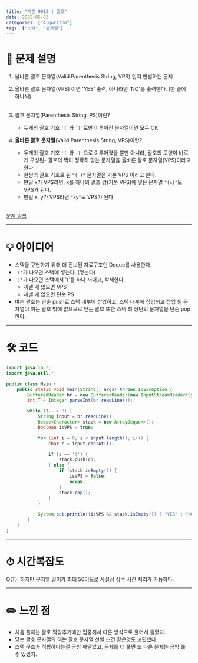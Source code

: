 ```yaml
---
title: "백준 9012 | 괄호"
date: 2025-05-03
categories: ["Algorithm"]
tags: ["스택", "문자열"]
---
```


# 📝 문제 설명  

1. 올바른 괄호 문자열(Valid Parenthesis String, VPS) 인지 판별하는 문제
2. 올바른 괄호 문자열(VPS) 이면 'YES' 출력, 아니라면 'NO'를 출력한다. (한 줄에 하나씩) <br><br>
   
3. 괄호 문자열(Parenthesis String, PS)이란?
   - 두개의 괄호 기호 `'('`와 `')'`로만 이루어진 문자열이면 모두 OK <br>
  
4. **올바른 괄호 문자열**(Valid Parenthesis String, VPS)이란?
   - 두개의 괄호 기호 `'('`와 `')'`으로 이루어졌을 뿐만 아니라, 괄호의 모양이 바르게 구성된- 괄호의 짝이 정확히 맞는 문자열을 올바른 괄호 문자열(VPS)이라고 한다.
   - 한쌍의 괄호 기호로 된 `"( )"` 문자열은 기본 VPS 이라고 한다.
   - 만일 x가 VPS라면, x를 하나의 괄호 쌍(기본 VPS)에 넣은 문자열 `"(x)"`도 VPS가 된다.
   - 만일 x, y가 VPS라면 `"xy"`도 VPS가 된다. <br><br>
  
[문제 링크](https://www.acmicpc.net/problem/9012)  

---

# 💡 아이디어  

- 스택을 구현하기 위해 더 진보된 자료구조인 Deque를 사용한다.
- `'('`가 나오면 스택에 넣는다. (쌓는다)
- `')'`가 나오면 스택에서 '('를 하나 꺼내고, 삭제한다.
  - 꺼낼 게 있으면 VPS
  - 꺼낼 게 없으면 단순 PS
- 여는 괄호는 단순 push로 스택 내부에 삽입하고, 스택 내부에 삽입되고 삽입 될 문자열이 여는 괄호 밖에 없으므로 닫는 괄호 또한 스택 최 상단의 문자열을 단순 pop한다.  

---

# 🛠 코드

```java
import java.io.*;
import java.util.*;

public class Main {
    public static void main(String[] args) throws IOException {
        BufferedReader br = new BufferedReader(new InputStreamReader(System.in));
        int T = Integer.parseInt(br.readLine());

        while (T-- > 0) {
            String input = br.readLine();
            Deque<Character> stack = new ArrayDeque<>();
            boolean isVPS = true;

            for (int i = 0; i < input.length(); i++) {
                char c = input.charAt(i);

                if (c == '(') {
                    stack.push(c);
                } else {
                    if (stack.isEmpty()) {
                        isVPS = false;
                        break;
                    }
                    stack.pop();
                }
            }

            System.out.println((isVPS && stack.isEmpty()) ? "YES" : "NO");
        }
    }
}
```  

---

# ⏱ 시간복잡도
O(T): 하지만 문자열 길이가 최대 50이므로 사실상 상수 시간 처리가 가능하다.  

---

# ✏️ 느낀 점

- 처음 풀때는 괄호 짝맞추기에만 집중해서 다른 방식으로 풀어서 틀렸다.
- 닫는 괄호 문자열의 여는 괄호 문자열 선별 조건 같은것도 고민했다.
- 스택 구조가 적합하다는걸 금방 깨달았고, 문제를 더 풀면 또 다른 문제는 금방 풀 수 있겠지.
